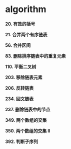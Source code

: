 # algorithm
**20. 有效的括号**

**21. 合并两个有序链表**

**56. 合并区间**

**83. 删除排序链表中的重复元素**

**110. 平衡二叉树**

**203. 移除链表元素**

**206. 反转链表**

**234. 回文链表**

**237. 删除链表中的节点**

**349. 两个数组的交集**

**350. 两个数组的交集 II**

**392. 判断子序列**

